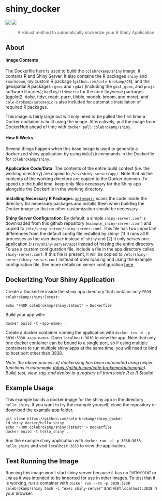 # shiny_docker

[![](https://images.microbadger.com/badges/image/colebrokamp/shiny.svg)](https://microbadger.com/images/colebrokamp/shiny)
[![](https://images.microbadger.com/badges/version/colebrokamp/shiny.svg)](https://hub.docker.com/r/colebrokamp/shiny/)

> A robust method to automatically dockerize your R Shiny Application

## About

#### Image Contents

The Dockerfile here is used to build the `colebrokamp/shiny` image. It contains R and Shiny Server.  It also contains the R packages `shiny` and `rmarkdown`, my custom R package (`github.com/cole-brokamp/CB`); and the
geospatial R packages `rgeos` and `rgdal` (including the `gdal`, `geos`, and `proj4` software libraries); `hadley/tidyverse` for the core tidyverse packages (ggplot2, dplyr, tidyr, readr, purrr, tibble, modelr,
broom, and more); and `cole-brokamp/automagic` is also included for automatic installation of required R packages.

This image is fairly large but will only need to be pulled the first time a Docker container is built using the image.  Alternatively, pull the image from DockerHub ahead of time with `docker pull colebrokamp/shiny`.

#### How It Works

Several things happen when this base image is used to generate a dockerized shiny application by using `ONBUILD` commands in the Dockerfile for `colebrokamp/shiny`.

**Application Code/Data**: The contents of the entire build context (i.e. the working directory) are copied to `/srv/shiny-server/app/`. Note that *all* the contents of the working directory are copied to the Docker daemon. To speed up the build time, keep only files necessary for the Shiny app alongside the Dockerfile in the working directory.

**Installing Necessary R Packages**: [`automagic`](www.github.com/cole-brokamp/automagic) scans the code inside the directory for necessary packages and installs them when building the Docker image so that no other customization should be necessary.

**Shiny Server Configuration**: By default, a simple `shiny-server.conf` is downloaded from this github repository (`example_shiny-server.conf`) and copied to `/etc/shiny-server/shiny-server.conf`. This file has two important differences from the default config file installed by shiny:  (1) It runs all R processes as the user `docker` instead of `shiny` and (2) it only serves one application (`/srv/shiny-server/app`) instead of hosting the entire directory. To use a custom configuration file, include a file in the app directory called `shiny-server.conf`. If this file is present, it will be copied to `/etc/shiny-server/shiny-server.conf` instead of downloading and using the example configuration file. See more details on server configuration [here](http://docs.rstudio.com/shiny-server/#server-management).

## Dockerizing Your Shiny Application

Create a Dockerfile inside the shiny app directory that contains only `FROM colebrokamp/shiny:latest`:

```
echo "FROM colebrokamp/shiny:latest" > Dockerfile
```

Build your app with:

```
docker build -t <app-name> .
```
Create a docker container running the application with `docker run -d -p 3838:3838 <app-name>`. Open `localhost:3838` to view the app. Note that only one docker container can be bound to a single port, so if using multiple containers to run multiple shiny apps at the same time, you will need to bind to host port other than 3838.

*Note: the above process of dockerizing has been automated using  helper functions in automagic (https://github.com/cole-brokamp/automagic). Build, test, view, tag, and deploy to a registry all from inside R or R Studio!*

## Example Usage

This example builds a docker image for the shiny app in the directory `hello_shiny`. If you want to try the example yourself, clone the repository or download the example app folder.

```
git clone https://github.com/cole-brokamp/shiny_docker
cd shiny_docker/hello_shiny
echo "FROM colebrokamp/shiny:latest" > Dockerfile
docker build -t hello_shiny .
```
Run the example shiny application with `docker run -d -p 3838:3838 hello_shiny` and visit `localhost:3838` to view the application.

## Test Running the Image

Running this image won't start shiny server because it has no `ENTRYPOINT` or `CMD` as it was intended to be imported for use in other images. To test that it is working, run a container with `docker run --rm -p 3838:3838 colebrokamp/shiny bash -c "exec shiny-server"` and visit `localhost:3838` in your browser.

